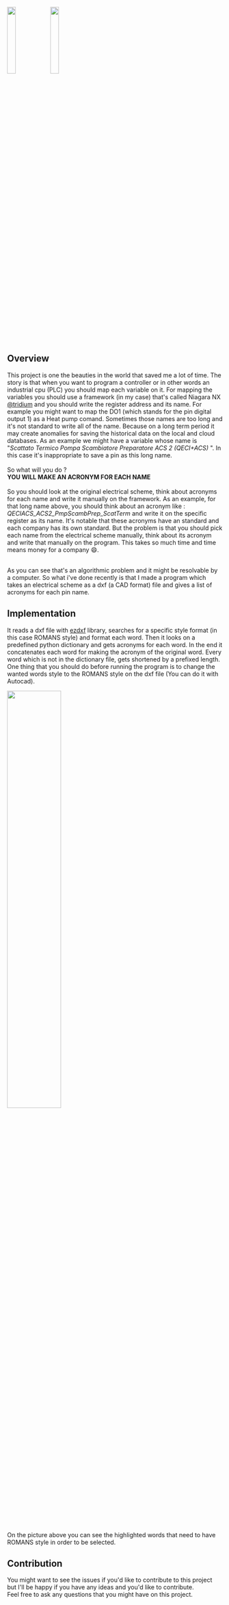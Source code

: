 <img src="https://user-images.githubusercontent.com/52376408/163709688-c3c96f71-a5cb-4c26-8bae-cc79104d2046.png" width="20%" height="20%"><img src="https://user-images.githubusercontent.com/52376408/163709667-57463b29-77f4-44fa-9d34-0915c411be95.png" width="20%" height="20%">


## Overview
This project is one the beauties in the world that saved me a lot of time. The story is that when you want to program a controller or in other words an industrial cpu (PLC) you should map each variable on it. For mapping the variables you should use a framework (in my case) that's called Niagara NX [@tridium](https://github.com/tridium) and you should write the register address and its name. For example you might want to map the DO1 (which stands for the pin digital output 1) as a Heat pump comand. Sometimes those names are too long and it's not standard to write all of the name. Because on a long term period it may create anomalies for saving the historical data on the local and cloud databases. As an example we might have a variable whose name is "<em>Scattato Termico Pompa Scambiatore Preparatore ACS 2  (QECI+ACS) </em>". In this case it's inappropriate to save a pin as this long name.<br><br>
So what will you do ? <br>
<b>YOU WILL MAKE AN ACRONYM FOR EACH NAME</b><br><br>
So you should look at the original electrical scheme, think about acronyms for each name and write it manually on the framework. As an example, for that long name above, you should think about an acronym like : <em>QECIACS_ACS2_PmpScambPrep_ScatTerm</em> and write it on the specific register as its name. It's notable that these acronyms have an standard and each company has its own standard. But the problem is that you should pick each name from the electrical scheme manually, think about its acronym and write that manually on the program. This takes so much time and time means money for a company 😄. <br><br>

As you can see that's an algorithmic problem and it might be resolvable by a computer. So what i've done recently is that I made a program which takes an electrical scheme as a dxf (a CAD format) file and gives a list of acronyms for each pin name.

## Implementation

It reads a dxf file with [ezdxf](https://github.com/mozman/ezdxf) library, searches for a specific style format (in this case ROMANS style) and format each word. Then it looks on a predefined python dictionary and gets acronyms for each word. In the end it concatenates each word for making the acronym of the original word. Every word which is not in the dictionary file, gets shortened by a prefixed length. One thing that you should do before running the program is to change the wanted words style to the ROMANS style on the dxf file (You can do it with Autocad).

<img src="https://user-images.githubusercontent.com/52376408/163709718-c3b48103-0434-4fe6-a2bc-83decb473921.png" width="50%" height="50%">

On the picture above you can see the highlighted words that need to have ROMANS style in order to be selected.

## Contribution

You might want to see the issues if you'd like to contribute to this project but I'll be happy if you have any ideas and you'd like to contribute.<br>
Feel free to ask any questions that you might have on this project.
